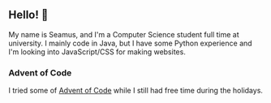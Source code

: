 ## Hello! 👋

My name is Seamus, and I'm a Computer Science student full time at university. I mainly code in Java, but I have some Python experience and I'm looking into JavaScript/CSS for making websites. 

### Advent of Code

I tried some of [Advent of Code](https://github.com/Penroll/Advent-Of-Code-2020) while I still had free time during the holidays.



<!--
**Penroll/Penroll** is a ✨ _special_ ✨ repository because its `README.md` (this file) appears on your GitHub profile.

Here are some ideas to get you started:

- 🔭 I’m currently working on ...
- 🌱 I’m currently learning ...
- 👯 I’m looking to collaborate on ...
- 🤔 I’m looking for help with ...
- 💬 Ask me about ...
- 📫 How to reach me: ...
- 😄 Pronouns: ...
- ⚡ Fun fact: ...
-->
